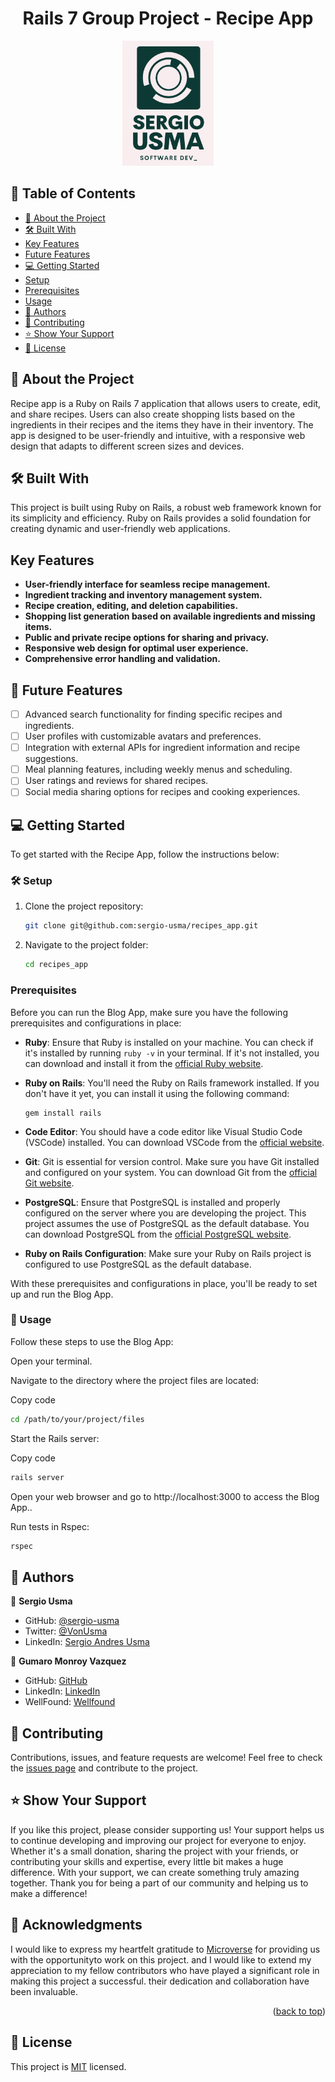 <a name="readme-top"></a>

<div align="center">

  <h1><b>Rails 7 Group Project - Recipe App</b></h1>

  <img src="./public/logo.png" alt="logo" width="auto"  height="200">
  <br/>

</div>

## 📗 Table of Contents

- [📖 About the Project](#about-project)
- [🛠 Built With](#built-with)
- [Key Features](#key-features)
- [Future Features](#future-features)
- [💻 Getting Started](#getting-started)
- [Setup](#setup)
- [Prerequisites](#prerequisites)
- [Usage](#usage)
- [👥 Authors](#authors)
- [🤝 Contributing](#contributing)
- [⭐️ Show Your Support](#support)
- [📜 License](#license)

## 📖 About the Project <a name="about-project"></a>

Recipe app is a Ruby on Rails 7 application that allows users to create, edit, and share recipes. Users can also create shopping lists based on the ingredients in their recipes and the items they have in their inventory. The app is designed to be user-friendly and intuitive, with a responsive web design that adapts to different screen sizes and devices.

## 🛠 Built With <a name="built-with"></a>

This project is built using Ruby on Rails, a robust web framework known for its simplicity and efficiency. Ruby on Rails provides a solid foundation for creating dynamic and user-friendly web applications.

##  Key Features <a name="key-features"></a>

- **User-friendly interface for seamless recipe management.**
- **Ingredient tracking and inventory management system.**
- **Recipe creation, editing, and deletion capabilities.**
- **Shopping list generation based on available ingredients and missing items.**
- **Public and private recipe options for sharing and privacy.**
- **Responsive web design for optimal user experience.**
- **Comprehensive error handling and validation.**

## 🔭 Future Features <a name="future-features"></a>

- [ ] Advanced search functionality for finding specific recipes and ingredients.
- [ ] User profiles with customizable avatars and preferences.
- [ ] Integration with external APIs for ingredient information and recipe suggestions.
- [ ] Meal planning features, including weekly menus and scheduling.
- [ ] User ratings and reviews for shared recipes.
- [ ] Social media sharing options for recipes and cooking experiences.

## 💻 Getting Started <a name="getting-started"></a>

To get started with the Recipe App, follow the instructions below:

### 🛠 Setup <a name="setup"></a>

1. Clone the project repository:

   ```bash
   git clone git@github.com:sergio-usma/recipes_app.git
    ```
2. Navigate to the project folder:
   ```bash
   cd recipes_app
   ```
### Prerequisites <a name="prerequisites"></a>
Before you can run the Blog App, make sure you have the following prerequisites and configurations in place:

- **Ruby**: Ensure that Ruby is installed on your machine. You can check if it's installed by running `ruby -v` in your terminal. If it's not installed, you can download and install it from the [official Ruby website](https://www.ruby-lang.org/en/documentation/installation/).

- **Ruby on Rails**: You'll need the Ruby on Rails framework installed. If you don't have it yet, you can install it using the following command:
  ```
  gem install rails
  ```

- **Code Editor**: You should have a code editor like Visual Studio Code (VSCode) installed. You can download VSCode from the [official website](https://code.visualstudio.com/).

- **Git**: Git is essential for version control. Make sure you have Git installed and configured on your system. You can download Git from the [official Git website](https://git-scm.com/downloads).

- **PostgreSQL**: Ensure that PostgreSQL is installed and properly configured on the server where you are developing the project. This project assumes the use of PostgreSQL as the default database. You can download PostgreSQL from the [official PostgreSQL website](https://www.postgresql.org/download/).

- **Ruby on Rails Configuration**: Make sure your Ruby on Rails project is configured to use PostgreSQL as the default database.

With these prerequisites and configurations in place, you'll be ready to set up and run the Blog App.

### 📖 Usage <a name="usage"></a>
Follow these steps to use the Blog App:

Open your terminal.

Navigate to the directory where the project files are located:

Copy code
```bash
cd /path/to/your/project/files
```
Start the Rails server:

Copy code
```bash
rails server
```
Open your web browser and go to http://localhost:3000 to access the Blog App..

Run tests in Rspec:

```bash
rspec
```

## 👥 Authors <a name="authors"></a>

👤 **Sergio Usma**

- GitHub: [@sergio-usma](https://github.com/sergio-usma)
- Twitter: [@VonUsma](https://twitter.com/vonusma)
- LinkedIn: [Sergio Andres Usma](https://www.linkedin.com/in/sergiousma/)

👤 **Gumaro Monroy Vazquez**
- GitHub: [GitHub](https://github.com/Movgto)
- LinkedIn: [LinkedIn](https://www.linkedin.com/in/gumaro-monroy-vazquez-1705aa165/)
- WellFound: [Wellfound](https://wellfound.com/u/maro-monroy)

## 🤝 Contributing <a name="contributing"></a>

Contributions, issues, and feature requests are welcome!
Feel free to check the [issues page](https://github.com/sergio-usma/recipes_app/issues) and contribute to the project.

## ⭐️ Show Your Support <a name="support"></a>
If you like this project, please consider supporting us! Your support helps us to continue developing and improving our project for everyone to enjoy. Whether it's a small donation, sharing the project with your friends, or contributing your skills and expertise, every little bit makes a huge difference. With your support, we can create something truly amazing together. Thank you for being a part of our community and helping us to make a difference!

## 🙏 Acknowledgments <a name="acknowledgements"></a>

I would like to express my heartfelt gratitude to [Microverse](https://github.com/microverseinc) for providing us with the opportunityto work on this project. and I would like to extend my appreciation to my fellow contributors who have played a significant role in making this project a successful. their dedication and collaboration have been invaluable.
<p align="right">(<a href="#readme-top">back to top</a>)</p>

## 📜 License <a name="license"></a>
This project is [MIT](./LICENSE) licensed.
